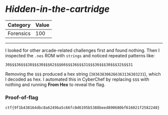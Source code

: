 # _Hidden-in-the-cartridge_

Category | Value
-- | --
Forensics | 100

***

I looked for other arcade-related challenges first and found nothing. Then I inspected the `.nes` ROM with `strings` and noticed repeated patterns like:

```
30$$$36$$$38$$$30$$$62$$$66$$$36$$$31$$$36$$$30$$$32$$$31
```

Removing the `$$$` produced a hex string (`303638306266363136303231`), which I decoded as hex. I automated this in CyberChef by replacing `$$$` with nothing and running **From Hex** to reveal the flag.

### Proof-of-flag 
```
ctf{9f1b438164dbc8a6249ba5c66fc0d6195b5388beed890680bf616021f2582248}
```

